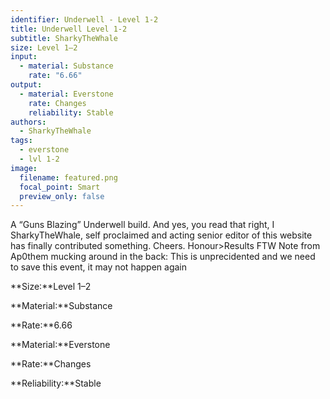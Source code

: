 ```yaml
---
identifier: Underwell - Level 1-2
title: Underwell Level 1-2
subtitle: SharkyTheWhale
size: Level 1–2
input:
  - material: Substance
    rate: "6.66"
output:
  - material: Everstone
    rate: Changes
    reliability: Stable
authors:
  - SharkyTheWhale
tags:
  - everstone
  - lvl 1-2
image:
  filename: featured.png
  focal_point: Smart
  preview_only: false
---
```

A “Guns Blazing” Underwell build.  And yes, you read that right, I SharkyTheWhale, self proclaimed and acting senior editor of this website has finally contributed something. Cheers. Honour>Results FTW 
Note from Ap0them mucking around in the back: This is unprecidented and we need to save this event, it may not happen again

**Size:**Level 1–2

**Material:**Substance

**Rate:**6.66

**Material:**Everstone

**Rate:**Changes

**Reliability:**Stable